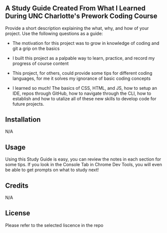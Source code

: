 # <Prework Study Guide>

## A Study Guide Created From What I Learned During UNC Charlotte's Prework Coding Course

Provide a short description explaining the what, why, and how of your project. Use the following questions as a guide:

- The motivation for this project was to grow in knowledge of coding and git a grip on the basics

- I built this project as a palpable way to learn, practice, and record my progress of course content

- This project, for others, could provide some tips for different coding languages, for me it solves my ignorance of basic coding concepts

- I learned so much! The basics of CSS, HTML, and JS, how to setup an IDE, repos through GitHub, how to navigate through the CLI, how to establish and how to utalize all of these new skills to develop code for future projects.


## Installation

N/A

## Usage

Using this Study Guide is easy, you can review the notes in each section for some tips. If you look in the Console Tab in Chrome Dev Tools, you will even be able to get prompts on what to study next!

## Credits

N/A

## License

Please refer to the selected liscence in the repo

